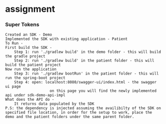 # assignment
### Super Tokens
	Created an SDK - Demo
	Implemented the SDK with existing application - Patient
	To Run - 
	First build the SDK - 
		Step 1: run './gradlew build' in the demo folder - this will build the gradle project
		Step 2: run './gradlew build' in the patient folder - this will build the patient project
	Now run the application
		Step 3: run './gradlew bootRun' in the patient folder - this will run the spring-boot project
		Step 4: open: localhost:8080/swagger-ui/index.html - the swagger ui page
						on this page you will find the newly implemented api under sdk-demo-api-impl
	What does the API do - 
		It returns data populated by the SDK
	P.S: the dependency is injected assuming the availibilty of the SDK on specified file location, in order for the setup to work, place the demo and the patient folders under the same parent folder.
